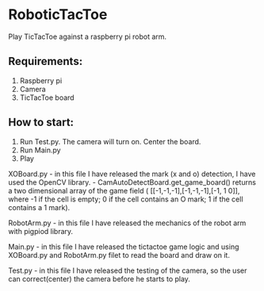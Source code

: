 # RoboticTacToe
Play TicTacToe against a raspberry pi robot arm.

## Requirements:
  1. Raspberry pi
  2. Camera
  3. TicTacToe board

## How to start:
  1. Run Test.py. The camera will turn on. Center the board.
  2. Run Main.py
  3. Play

XOBoard.py - in this file I have released the mark (x and o) detection, I have used the OpenCV library. 
    - CamAutoDetectBoard.get_game_board() returns a two dimensional array of the game field ( [[-1,-1,-1],[-1,-1,-1],[-1, 1 0]], where -1 if the cell is empty; 0 if the cell contains an O mark; 1 if the cell contains a 1 mark).

RobotArm.py - in this file I have released the mechanics of the robot arm with pigpiod library.

Main.py - in this file I have released the tictactoe game logic and using XOBoard.py and RobotArm.py filet to read the board and draw on it.

Test.py - in this file I have released the testing of the camera, so the user can correct(center) the camera before he starts to play.
